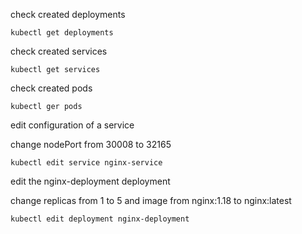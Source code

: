 check created deployments
```
kubectl get deployments 
```
check created services
```
kubectl get services
```

check created pods
```
kubectl ger pods
```

edit configuration of a service 

change nodePort from 30008 to 32165
```
kubectl edit service nginx-service
```

edit the nginx-deployment deployment

change replicas from 1 to 5 and image from nginx:1.18 to nginx:latest
```
kubectl edit deployment nginx-deployment
```
